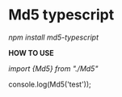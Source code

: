 <h1>Md5 typescript</h1>

<i>npm install md5-typescript</i>

<b>HOW TO USE</b><br>

<i>import {Md5} from "./Md5"</i><br>

console.log(Md5('test'));
